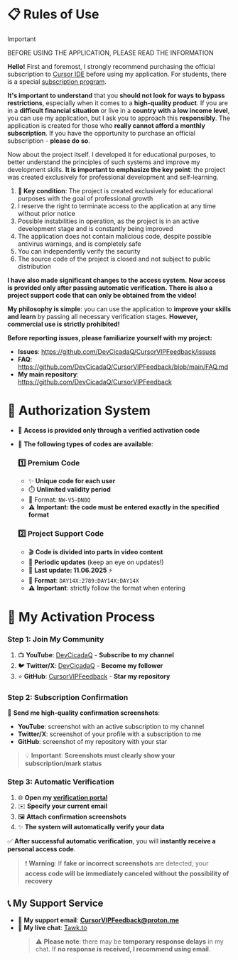# 📋 Rules of Use

> [!IMPORTANT]
> BEFORE USING THE APPLICATION, PLEASE READ THE INFORMATION

**Hello!** First and foremost, I strongly recommend purchasing the official subscription to [Cursor IDE](https://www.cursor.com/pricing) before using my application. For students, there is a special [subscription program](https://www.cursor.com/students).

**It's important to understand** that you **should not look for ways to bypass restrictions**, especially when it comes to a **high-quality product**. If you are in a **difficult financial situation** or live in a **country with a low income level**, you can use my application, but I ask you to approach this **responsibly**. The application is created for those who **really cannot afford a monthly subscription**. If you have the opportunity to purchase an official subscription - **please do so**.

Now about the project itself. I developed it for educational purposes, to better understand the principles of such systems and improve my development skills. **It is important to emphasize the key point**: the project was created exclusively for professional development and self-learning.

1. **🚨 Key condition**: The project is created exclusively for educational purposes with the goal of professional growth
2. I reserve the right to terminate access to the application at any time without prior notice
3. Possible instabilities in operation, as the project is in an active development stage and is constantly being improved
4. The application does not contain malicious code, despite possible antivirus warnings, and is completely safe
5. You can independently verify the security
6. The source code of the project is closed and not subject to public distribution

**I have also made significant changes to the access system.** **Now access is provided only after passing automatic verification.** **There is also a project support code that can only be obtained from the video!**

**My philosophy is simple**: you can use the application to **improve your skills and learn** by passing all necessary verification stages. **However, commercial use is strictly prohibited!**

**Before reporting issues, please familiarize yourself with my project:**
- **Issues**: https://github.com/DevCicadaQ/CursorVIPFeedback/issues
- **FAQ**: https://github.com/DevCicadaQ/CursorVIPFeedback/blob/main/FAQ.md
- **My main repository**: https://github.com/DevCicadaQ/CursorVIPFeedback

# 🔐 Authorization System
- 🎯 **Access is provided only through a verified activation code**
- 🔄 **The following types of codes are available**:
  ### 1️⃣ **Premium Code**
  - ✨ **Unique code for each user**
  - ⏱️ **Unlimited validity period**
  - 📝 Format: `NW-V5-DN8Q`
  - ⚠️ **Important: the code must be entered exactly in the specified format**
  
  ### 2️⃣ **Project Support Code**
  - 🎬 **Code is divided into parts in video content**
  - 🔄 **Periodic updates** (keep an eye on updates!)
  - 📅 **Last update: 11.06.2025** ⚡
  - 📝 **Format**: `DAY14X:2789:DAY14X:DAY14X`
  - ⚠️ **Important**: strictly follow the format when entering

# 🚀 My Activation Process

### Step 1: Join My Community
1. 📺 **YouTube**: [DevCicadaQ](https://www.youtube.com/@DevCicadaQ) - **Subscribe to my channel**
2. 🐦 **Twitter/X**: [DevCicadaQ](https://x.com/devcicadaq) - **Become my follower**
3. ⭐ **GitHub**: [CursorVIPFeedback](https://github.com/DevCicadaY/CursorVIPFeedback) - **Star my repository**

### Step 2: Subscription Confirmation
📸 **Send me high-quality confirmation screenshots**:
- **YouTube**: screenshot with an active subscription to my channel
- **Twitter/X**: screenshot of your profile with a subscription to me
- **GitHub**: screenshot of my repository with your star

> 💡 **Important**: **Screenshots must clearly show your subscription/mark status**

### Step 3: Automatic Verification
1. 🌐 **Open my [verification portal](https://cursor-vip-get-full-access.vercel.app/)**
2. ✉️ **Specify your current email**
3. 🖼️ **Attach confirmation screenshots**
4. ✨ **The system will automatically verify your data**

✅ **After successful automatic verification**, you will **instantly receive a personal access code**.

> ❗ **Warning**: If **fake or incorrect screenshots** are detected, your **access code will be immediately canceled without the possibility of recovery**

## 📞 My Support Service
- 📧 **My support email**: **CursorVIPFeedback@proton.me**
- 💬 **My live chat**: [Tawk.to](https://tawk.to/cursorvipfeedback)
  > ⚠️ **Please note**: there may be **temporary response delays** in my chat. If **no response is received, I recommend using email**.
